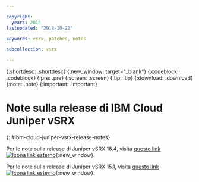 ```yaml
---

copyright:
  years: 2018
lastupdated: "2018-10-22"

keywords: vsrx, patches, notes

subcollection: vsrx

---
```


{:shortdesc: .shortdesc}
{:new_window: target="_blank"}
{:codeblock: .codeblock}
{:pre: .pre}
{:screen: .screen}
{:tip: .tip}
{:download: .download}
{:note: .note}
{:important: .important}

# Note sulla release di IBM Cloud Juniper vSRX
{: #ibm-cloud-juniper-vsrx-release-notes}

Per le note sulla release di Juniper vSRX 18.4, visita [questo link ![Icona link esterno](../../icons/launch-glyph.svg "Icona link esterno")](https://www.juniper.net/documentation/en_US/vsrx/information-products/topic-collections/release-notes/18.4/index.html){:new_window}.

Per le note sulla release di Juniper vSRX 15.1, visita [questo link ![Icona link esterno](../../icons/launch-glyph.svg "Icona link esterno")](https://www.juniper.net/documentation/en_US/vsrx/information-products/topic-collections/release-notes/15.1x49/vsrx-release-notes-15.1x49-d120.pdf){:new_window}.
